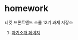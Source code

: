 # homework

테킷 프론트엔드 스쿨 12기 과제 저장소

1. [자기소개 페이지](https://github.com/akman12914/homework/blob/main/about-me.md)
